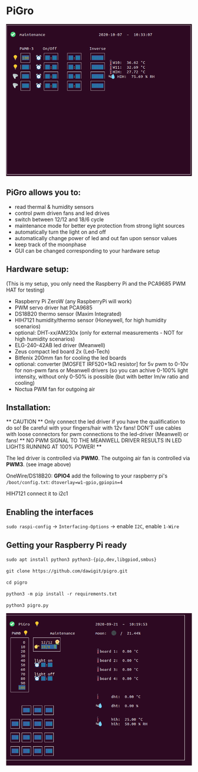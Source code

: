 # PiGro #

![Screenshot](pigro_compact.png)

## PiGro allows you to: ##

- read thermal & humidity sensors
- control pwm driven fans and led drives
- switch between 12/12 and 18/6 cycle
- maintenance mode for better eye protection from strong light sources
- automatically turn the light on and off
- automatically change power of led and out fan upon sensor values
- keep track of the moonphase
- GUI can be changed corresponding to your hardware setup

## Hardware setup: ##
(This is my setup, you only need the Raspberry Pi and the PCA9685 PWM HAT for testing)
- Raspberry Pi ZeroW (any RaspberryPi will work)
- PWM servo driver hat PCA9685
- DS18B20 thermo sensor (Maxim Integrated)
- HIH7121 humidity/thermo sensor (Honeywell, for high humidity scenarios)
- optional: DHT-xx/AM230x (only for external measurements - NOT for high humidity scenarios)
- ELG-240-42AB led driver (Meanwell)
- Zeus compact led board 2x (Led-Tech)
- Bitfenix 200mm fan for cooling the led boards
- optional: converter [MOSFET IRF520+1kΩ resistor] for 5v pwm to 0-10v for non-pwm fans or Meanwell drivers 
  (so you can achive 0-100% light intensity, without only 0-50% is possible (but with better lm/w ratio and cooling)
- Noctua PWM fan for outgoing air


## Installation: ##

** CAUTION ** Only connect the led driver if you have the qualification to do so!
Be careful with your fingers/hair with 12v fans!
DON'T use cables with loose connectors for pwm connections to the led-driver (Meanwell) or fans!
** NO PWM SIGNAL TO THE MEANWELL DRIVER RESULTS IN LED LIGHTS RUNNING AT 100% POWER! **

The led driver is controlled via **PWM0**.
The outgoing air fan is controlled via **PWM3**.
(see image above)

OneWire/DS18B20: **GPIO4**
add the following to your raspberry pi's `/boot/config.txt`:
`dtoverlay=w1-gpio,gpiopin=4`

HIH7121
connect it to i2c1


## Enabling the interfaces ##
`sudo raspi-config`
-> `Interfacing-Options` -> enable `I2C`, enable `1-Wire`


## Getting your Raspberry Pi ready ##

`sudo apt install python3 python3-{pip,dev,libgpiod,smbus}`

`git clone https://github.com/dawigit/pigro.git`

`cd pigro`

`python3 -m pip install -r requirements.txt`

`python3 pigro.py`

![Screenshot](img_pigro.png)
